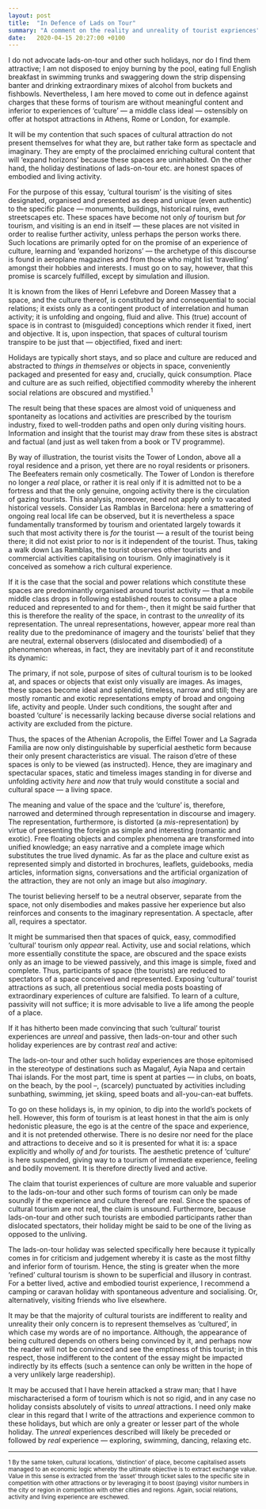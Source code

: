 ```yaml
---
layout: post
title:  "In Defence of Lads on Tour"
summary: "A comment on the reality and unreality of tourist expriences"
date:   2020-04-15 20:27:00 +0100
---
```

I do not advocate lads-on-tour and other such holidays, nor do I find them attractive; I am not disposed to enjoy burning by the pool, eating full English breakfast in swimming trunks and swaggering down the strip dispensing banter and drinking extraordinary mixes of alcohol from buckets and fishbowls. Nevertheless, I am here moved to come out in defence against charges that these forms of tourism are without meaningful content and inferior to experiences of ‘culture’ — a middle class ideal — ostensibly on offer at hotspot attractions in Athens, Rome or London, for example.

It will be my contention that such spaces of cultural attraction do not present themselves for what they are, but rather take form as spectacle and imaginary. They are empty of the proclaimed enriching cultural content that will ‘expand horizons’ because these spaces are uninhabited. On the other hand, the holiday destinations of lads-on-tour etc. are honest spaces of embodied and living activity.

For the purpose of this essay, ‘cultural tourism’ is the visiting of sites designated, organised and presented as deep and unique (even authentic) to the specific place — monuments, buildings, historical ruins, even streetscapes etc. These spaces have become not only _of_ tourism but _for_ tourism, and visiting is an end in itself — these places are not visited in order to realise further activity, unless perhaps the person works there. Such locations are primarily opted for on the promise of an experience of culture, learning and ‘expanded horizons’ — the archetype of this discourse is found in aeroplane magazines and from those who might list ‘travelling’ amongst their hobbies and interests. I must go on to say, however, that this promise is scarcely fulfilled, except by simulation and illusion.

It is known from the likes of Henri Lefebvre and Doreen Massey that a space, and the culture thereof, is constituted by and consequential to social relations; it exists only as a contingent product of interrelation and human activity; it is unfolding and ongoing, fluid and alive. This (true) account of space is in contrast to (misguided) conceptions which render it fixed, inert and objective. It is, upon inspection, that spaces of cultural tourism transpire to be just that — objectified, fixed and inert:

Holidays are typically short stays, and so place and culture are reduced and abstracted to _things in themselves_ or objects in space, conveniently packaged and presented for easy and, crucially, quick consumption. Place and culture are as such reified, objectified commodity whereby the inherent social relations are obscured and mystified.<sup>1
  
The result being that these spaces are almost void of uniqueness and spontaneity as locations and activities are prescribed by the tourism industry, fixed to well-trodden paths and open only during visiting hours. Information and insight that the tourist may draw from these sites is abstract and factual (and just as well taken from a book or TV programme).

By way of illustration, the tourist visits the Tower of London, above all a royal residence and a prison, yet there are no royal residents or prisoners. The Beefeaters remain only cosmetically. The Tower of London is therefore no longer a _real_ place, or rather it is real only if it is admitted not to be a fortress and that the only genuine, ongoing activity there is the circulation of gazing tourists. This analysis, moreover, need not apply only to vacated historical vessels. Consider Las Ramblas in Barcelona: here a smattering of ongoing real local life can be observed, but it is nevertheless a space fundamentally transformed by tourism and orientated largely towards it such that most activity there is _for_ the tourist — a result of the tourist being there; it did not exist prior to nor is it independent of the tourist. Thus, taking a walk down Las Ramblas, the tourist observes other tourists and commercial activities capitalising on tourism. Only imaginatively is it conceived as somehow a rich cultural experience.

If it is the case that the social and power relations which constitute these spaces are predominantly organised around tourist activity — that a mobile middle class drops in following established routes to consume a place reduced and represented to and for them-, then it might be said further that this is therefore the reality of the space, in contrast to the _unreality_ of its representation. The unreal representations, however, appear more real than reality due to the predominance of imagery and the tourists’ belief that they are neutral, external observers (dislocated and disembodied) of a phenomenon whereas, in fact, they are inevitably part of it and reconstitute its dynamic:

The primary, if not sole, purpose of sites of cultural tourism is to be looked at, and spaces or objects that exist only visually are images. As images, these spaces become ideal and splendid, timeless, narrow and still; they are mostly romantic and exotic representations empty of broad and ongoing life, activity and people. Under such conditions, the sought after and boasted ‘culture’ is necessarily lacking because diverse social relations and activity are excluded from the picture.

Thus, the spaces of the Athenian Acropolis, the Eiffel Tower and La Sagrada Familia are now only distinguishable by superficial aesthetic form because their only present characteristics are visual. The raison d’etre of these spaces is only to be viewed (as instructed). Hence, they are imaginary and spectacular spaces, static and timeless images standing in for diverse and unfolding activity _here_ and _now_ that truly would constitute a social and cultural space — a living space.

The meaning and value of the space and the ‘culture’ is, therefore, narrowed and determined through representation in discourse and imagery. The representation, furthermore, is distorted (a _mis_-representation) by virtue of presenting the foreign as simple and interesting (romantic and exotic). Free floating objects and complex phenomena are transformed into unified knowledge; an easy narrative and a complete image which substitutes the true lived dynamic. As far as the place and culture exist as represented simply and distorted in brochures, leaflets, guidebooks, media articles, information signs, conversations and the artificial organization of the attraction, they are not only an image but also _imaginary_.

The tourist believing herself to be a neutral observer, separate from the space, not only disembodies and makes passive her experience but also reinforces and consents to the imaginary representation. A spectacle, after all, requires a spectator.

It might be summarised then that spaces of quick, easy, commodified ‘cultural’ tourism only _appear_ real. Activity, use and social relations, which more essentially constitute the space, are obscured and the space exists only as an image to be viewed passively, and this image is simple, fixed and complete. Thus, participants of space (the tourists) are reduced to spectators of a space conceived and represented. Exposing ‘cultural’ tourist attractions as such, all pretentious social media posts boasting of extraordinary experiences of culture are falsified. To learn of a culture, passivity will not suffice; it is more advisable to live a life among the people of a place.

If it has hitherto been made convincing that such ‘cultural’ tourist experiences are _unreal_ and passive, then lads-on-tour and other such holiday experiences are by contrast _real_ and active:

The lads-on-tour and other such holiday experiences are those epitomised in the stereotype of destinations such as Magaluf, Ayia Napa and certain Thai islands. For the most part, time is spent at parties — in clubs, on boats, on the beach, by the pool –, (scarcely) punctuated by activities including sunbathing, swimming, jet skiing, speed boats and all-you-can-eat buffets.

To go on these holidays is, in my opinion, to dip into the world’s pockets of hell. However, this form of tourism is at least honest in that the aim is only hedonistic pleasure, the ego is at the centre of the space and experience, and it is not pretended otherwise. There is no desire nor need for the place and attractions to deceive and so it is presented for what it is: a space explicitly and wholly _of_ and _for_ tourists. The aesthetic pretence of ‘culture’ is here suspended, giving way to a tourism of immediate experience, feeling and bodily movement. It is therefore directly lived and active.

The claim that tourist experiences of culture are more valuable and superior to the lads-on-tour and other such forms of tourism can only be made soundly if the experience and culture thereof are real. Since the spaces of cultural tourism are not real, the claim is unsound. Furthermore, because lads-on-tour and other such tourists are embodied participants rather than dislocated spectators, their holiday might be said to be one of the living as opposed to the unliving.

The lads-on-tour holiday was selected specifically here because it typically comes in for criticism and judgement whereby it is caste as the most filthy and inferior form of tourism. Hence, the sting is greater when the more ‘refined’ cultural tourism is shown to be superficial and illusory in contrast. For a better lived, active and embodied tourist experience, I recommend a camping or caravan holiday with spontaneous adventure and socialising. Or, alternatively, visiting friends who live elsewhere.

It may be that the majority of cultural tourists are indifferent to reality and unreality their only concern is to represent themselves as ‘cultured’, in which case my words are of no importance. Although, the appearance of being cultured depends on others being convinced by it, and perhaps now the reader will not be convinced and see the emptiness of this tourist; in this respect, those indifferent to the content of the essay might be impacted indirectly by its effects (such a sentence can only be written in the hope of a very unlikely large readership).

It may be accused that I have herein attacked a straw man; that I have mischaracterised a form of tourism which is not so rigid, and in any case no holiday consists absolutely of visits to _unreal_ attractions. I need only make clear in this regard that I write of the attractions and experience common to these holidays, but which are only a greater or lesser part of the whole holiday. The _unreal_ experiences described will likely be preceded or followed by _real_ experience — exploring, swimming, dancing, relaxing etc. 


<hr>
<sup>1 By the same token, cultural locations, ‘distinction’ of place, become capitalised assets managed to an economic logic whereby the ultimate objective is to extract exchange value. Value in this sense is extracted from the ‘asset’ through ticket sales to the specific site in competition with other attractions or by leveraging it to boost (paying) visitor numbers in the city or region in competition with other cities and regions. Again, social relations, activity and living experience are eschewed.

